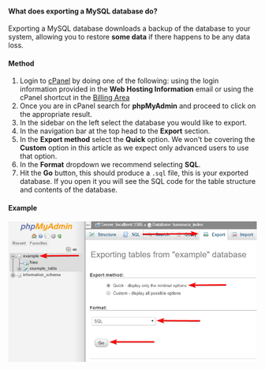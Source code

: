 #### What does exporting a MySQL database do?
Exporting a MySQL database downloads a backup of the database to your system, allowing you to restore **some data** if there happens to be any data loss.

#### Method
1. Login to [cPanel](https://cpanel.hexanenetworks.com) by doing one of the following: using the login information provided in the **Web Hosting Information** email or using the cPanel shortcut in the [Billing Area](https://billing.hexanenetworks.com/)
2. Once you are in cPanel search for **phpMyAdmin** and proceed to click on the appropriate result.
3. In the sidebar on the left select the database you would like to export.
4. In the navigation bar at the top head to the **Export** section.
5. In the **Export method** select the **Quick** option. We won't be covering the **Custom** option in this article as we expect only advanced users to use that option.
6. In the **Format** dropdown we recommend selecting **SQL**.
7. Hit the **Go** button, this should produce a ``.sql`` file, this is your exported database. If you open it you will see the SQL code for the table structure and contents of the database.

#### Example
![](https://github.com/HexaneNetworks/help-assets/blob/master/assets/exporting-a-database.png)
